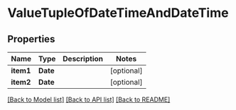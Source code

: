 # ValueTupleOfDateTimeAndDateTime

## Properties
Name | Type | Description | Notes
------------ | ------------- | ------------- | -------------
**item1** | **Date** |  | [optional] 
**item2** | **Date** |  | [optional] 

[[Back to Model list]](../README.md#documentation-for-models) [[Back to API list]](../README.md#documentation-for-api-endpoints) [[Back to README]](../README.md)


